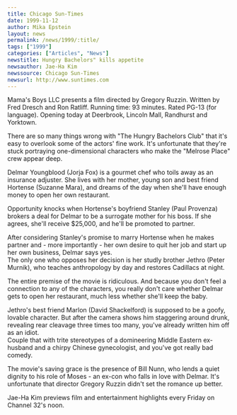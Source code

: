```yaml
---
title: Chicago Sun-Times
date: 1999-11-12
author: Mika Epstein
layout: news
permalink: /news/1999/:title/
tags: ["1999"]
categories: ["Articles", "News"]
newstitle: Hungry Bachelors" kills appetite  
newsauthor: Jae-Ha Kim  
newssource: Chicago Sun-Times  
newsurl: http://www.suntimes.com  
---
```

Mama's Boys LLC presents a film directed by Gregory Ruzzin. Written by Fred Dresch and Ron Ratliff. Running time: 93 minutes. Rated PG-13 (for language). Opening today at Deerbrook, Lincoln Mall, Randhurst and Yorktown. 

There are so many things wrong with "The Hungry Bachelors Club" that it's easy to overlook some of the actors' fine work. It's unfortunate that they're stuck portraying one-dimensional characters who make the "Melrose Place" crew appear deep. 

Delmar Youngblood (Jorja Fox) is a gourmet chef who toils away as an insurance adjuster. She lives with her mother, young son and best friend Hortense (Suzanne Mara), and dreams of the day when she'll have enough money to open her own restaurant. 

Opportunity knocks when Hortense's boyfriend Stanley (Paul Provenza) brokers a deal for Delmar to be a surrogate mother for his boss. If she agrees, she'll receive $25,000, and he'll be promoted to partner. 

After considering Stanley's promise to marry Hortense when he makes partner and - more importantly - her own desire to quit her job and start up her own business, Delmar says yes.  
The only one who opposes her decision is her studly brother Jethro (Peter Murnik), who teaches anthropology by day and restores Cadillacs at night. 

The entire premise of the movie is ridiculous. And because you don't feel a connection to any of the characters, you really don't care whether Delmar gets to open her restaurant, much less whether she'll keep the baby. 

Jethro's best friend Marlon (David Shackelford) is supposed to be a goofy, lovable character. But after the camera shows him staggering around drunk, revealing rear cleavage three times too many, you've already written him off as an idiot.  
Couple that with trite stereotypes of a domineering Middle Eastern ex-husband and a chirpy Chinese gynecologist, and you've got really bad comedy. 

The movie's saving grace is the presence of Bill Nunn, who lends a quiet dignity to his role of Moses - an ex-con who falls in love with Delmar. It's unfortunate that director Gregory Ruzzin didn't set the romance up better. 

Jae-Ha Kim previews film and entertainment highlights every Friday on Channel 32's noon.  
